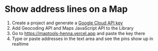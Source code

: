 # Show address lines on a Map 

1. Create a project and generate a [Google Cloud API key](https://console.cloud.google.com/apis/dashboard)
2. Add Geocoding API and Maps JavaScript API to the Library
3. Go to https://maptools-henna.vercel.app and paste the key there
4. Type or paste addresses in the text area and see the pins show up in realtime


